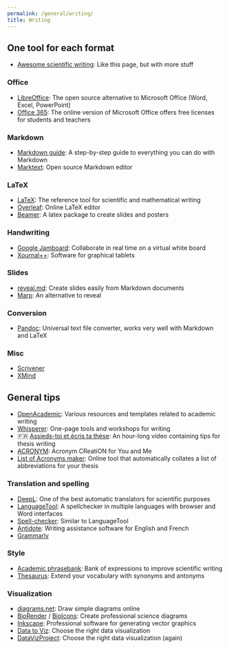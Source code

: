 ```yaml
---
permalink: /general/writing/
title: Writing
---
```


## One tool for each format

- [Awesome scientific writing](https://github.com/writing-resources/awesome-scientific-writing): Like this page, but with more stuff

### Office

- [LibreOffice](https://www.libreoffice.org/): The open source alternative to Microsoft Office (Word, Excel, PowerPoint)
- [Office 365](https://www.microsoft.com/en-us/education/products/office): The online version of Microsoft Office offers free licenses for students and teachers

### Markdown

- [Markdown guide](https://www.markdownguide.org/): A step-by-step guide to everything you can do with Markdown
- [Marktext](https://github.com/marktext/marktext): Open source Markdown editor

### LaTeX

- [LaTeX](../../tutorials/latex/): The reference tool for scientific and mathematical writing
- [Overleaf](https://www.overleaf.com/): Online LaTeX editor
- [Beamer](https://ctan.org/pkg/beamer): A latex package to create slides and posters

### Handwriting

- [Google Jamboard](https://jamboard.google.com/): Collaborate in real time on a virtual white board
- [Xournal++](https://xournalpp.github.io/): Software for graphical tablets

### Slides

- [reveal.md](https://github.com/webpro/reveal-md): Create slides easily from Markdown documents
- [Marp](https://github.com/marp-team/marp): An alternative to reveal

### Conversion

- [Pandoc](https://pandoc.org/): Universal text file converter, works very well with Markdown and LaTeX

### Misc

- [Scrivener](https://www.literatureandlatte.com/scrivener/overview)
- [XMind](https://www.xmind.net/)

## General tips

- [OpenAcademic](https://www.oacommunity.org/resources): Various resources and templates related to academic writing
- [Whisperer](https://sites.google.com/site/twblacklinemasters/home?authuser=0): One-page tools and workshops for writing
- 🇫🇷 [Assieds-toi et écris ta thèse](https://www.youtube.com/watch?v=qbQ02vJkXQw): An hour-long video containing tips for thesis writing
- [ACRONYM](https://github.com/bacook17/acronym): Acronym CReatiON for You and Me
- [List of Acronyms maker](https://listofacronyms.com/): Online tool that automatically collates a list of abbreviations for your thesis

### Translation and spelling

- [DeepL](https://www.deepl.com/translator): One of the best automatic translators for scientific purposes
- [LanguageTool](https://languagetool.org/): A spellchecker in multiple languages with browser and Word interfaces
- [Spell-checker](https://www.websiteplanet.com/webtools/spell-checker/): Similar to LanguageTool
- [Antidote](https://www.antidote.info/en): Writing assistance software for English and French
- [Grammarly](https://www.grammarly.com/)

### Style

- [Academic phrasebank](https://www.phrasebank.manchester.ac.uk/): Bank of expressions to improve scientific writing
- [Thesaurus](https://www.thesaurus.com/): Extend your vocabulary with synonyms and antonyms

### Visualization

- [diagrams.net](https://app.diagrams.net/): Draw simple diagrams online
- [BioRender](https://biorender.com/) / [BioIcons](https://bioicons.com/): Create professional science diagrams
- [Inkscape](https://inkscape.org/): Professional software for generating vector graphics
- [Data to Viz](https://www.data-to-viz.com/): Choose the right data visualization
- [DataVizProject](https://datavizproject.com/): Choose the right data visualization (again)
